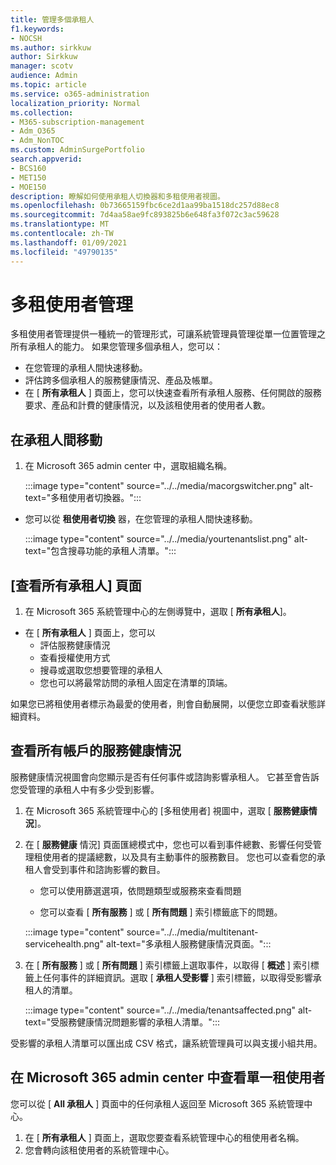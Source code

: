 ```yaml
---
title: 管理多個承租人
f1.keywords:
- NOCSH
ms.author: sirkkuw
author: Sirkkuw
manager: scotv
audience: Admin
ms.topic: article
ms.service: o365-administration
localization_priority: Normal
ms.collection:
- M365-subscription-management
- Adm_O365
- Adm_NonTOC
ms.custom: AdminSurgePortfolio
search.appverid:
- BCS160
- MET150
- MOE150
description: 瞭解如何使用承租人切換器和多租使用者視圖。
ms.openlocfilehash: 0b73665159fbc6ce2d1aa99ba1518dc257d88ec8
ms.sourcegitcommit: 7d4aa58ae9fc893825b6e648fa3f072c3ac59628
ms.translationtype: MT
ms.contentlocale: zh-TW
ms.lasthandoff: 01/09/2021
ms.locfileid: "49790135"
---
```

# <a name="multi-tenant-management"></a>多租使用者管理

多租使用者管理提供一種統一的管理形式，可讓系統管理員管理從單一位置管理之所有承租人的能力。 如果您管理多個承租人，您可以：

- 在您管理的承租人間快速移動。
- 評估跨多個承租人的服務健康情況、產品及帳單。
- 在 [ **所有承租人** ] 頁面上，您可以快速查看所有承租人服務、任何開啟的服務要求、產品和計費的健康情況，以及該租使用者的使用者人數。


## <a name="move-between-tenants"></a>在承租人間移動

1. 在 Microsoft 365 admin center 中，選取組織名稱。

    :::image type="content" source="../../media/macorgswitcher.png" alt-text="多租使用者切換器。":::

- 您可以從 **租使用者切換** 器，在您管理的承租人間快速移動。

    :::image type="content" source="../../media/yourtenantslist.png" alt-text="包含搜尋功能的承租人清單。":::

## <a name="view-all-tenants-page"></a>[查看所有承租人] 頁面

1. 在 Microsoft 365 系統管理中心的左側導覽中，選取 [ **所有承租人**]。
- 在 [ **所有承租人** ] 頁面上，您可以
  - 評估服務健康情況
  - 查看授權使用方式
  - 搜尋或選取您想要管理的承租人
  - 您也可以將最常訪問的承租人固定在清單的頂端。


如果您已將租使用者標示為最愛的使用者，則會自動展開，以便您立即查看狀態詳細資料。

## <a name="view-service-health-for-all-accounts"></a>查看所有帳戶的服務健康情況

服務健康情況視圖會向您顯示是否有任何事件或諮詢影響承租人。 它甚至會告訴您受管理的承租人中有多少受到影響。

1. 在 Microsoft 365 系統管理中心的 [多租使用者] 視圖中，選取 [ **服務健康情況**]。
2. 在 [ **服務健康** 情況] 頁面匯總模式中，您也可以看到事件總數、影響任何受管理租使用者的提議總數，以及具有主動事件的服務數目。 您也可以查看您的承租人會受到事件和諮詢影響的數目。
    
    - 您可以使用篩選選項，依問題類型或服務來查看問題

    - 您可以查看 [ **所有服務** ] 或 [ **所有問題** ] 索引標籤底下的問題。

    :::image type="content" source="../../media/multitenant-servicehealth.png" alt-text="多承租人服務健康情況頁面。":::
1. 在 [ **所有服務** ] 或 [ **所有問題** ] 索引標籤上選取事件，以取得 [ **概述** ] 索引標籤上任何事件的詳細資訊。選取 [ **承租人受影響** ] 索引標籤，以取得受影響承租人的清單。

    :::image type="content" source="../../media/tenantsaffected.png" alt-text="受服務健康情況問題影響的承租人清單。":::

受影響的承租人清單可以匯出成 CSV 格式，讓系統管理員可以與支援小組共用。

## <a name="view-a-single-tenant-in-the-microsoft-365-admin-center"></a>在 Microsoft 365 admin center 中查看單一租使用者

您可以從 [ **All 承租人** ] 頁面中的任何承租人返回至 Microsoft 365 系統管理中心。

1. 在 [ **所有承租人** ] 頁面上，選取您要查看系統管理中心的租使用者名稱。
2. 您會轉向該租使用者的系統管理中心。